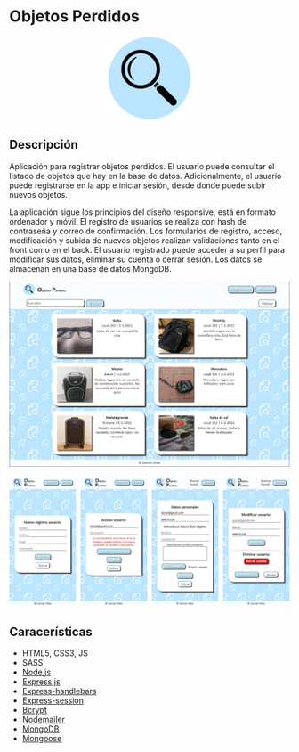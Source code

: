 # Objetos Perdidos

<p align="center">
<img src="public/img/favicon.png" width="150">
</p>

## Descripción

Aplicación para registrar objetos perdidos. El usuario puede consultar el listado de objetos que hay en la base de datos. Adicionalmente, el usuario puede registrarse en la app e iniciar sesión, desde donde puede subir nuevos objetos.

La aplicación sigue los principios del diseño responsive, está en formato ordenador y móvil. El registro de usuarios se realiza con hash de contraseña y correo de confirmación. Los formularios de registro, acceso, modificación y subida de nuevos objetos realizan validaciones tanto en el front como en el back. El usuario registrado puede acceder a su perfil para modificar sus datos, eliminar su cuenta o cerrar sesión. Los datos se almacenan en una base de datos MongoDB.

<p align="center">
<img src="public/img/readme.jpg" width="700">
</p>
<p align="center">
<img src="public/img/readme.png" width="700">
</p>

## Caracerísticas

* HTML5, CSS3, JS
* SASS
* [Node.js](https://nodejs.org/es/)
* [Express.js](https://expressjs.com/es/)
* [Express-handlebars](https://www.npmjs.com/package/express-handlebars)
* [Express-session](https://www.npmjs.com/package/express-session)
* [Bcrypt](https://www.npmjs.com/package/bcrypt)
* [Nodemailer](https://nodemailer.com/about/)
* [MongoDB](https://www.mongodb.com/es)
* [Mongoose](https://mongoosejs.com/)
